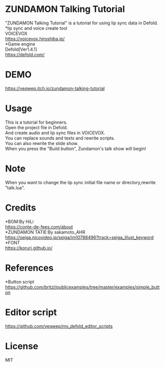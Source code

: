 # ZUNDAMON Talking Tutorial
 "ZUNDAMON Talking Tutorial" is a tutorial for using lip sync data in Defold.  
 *lip sync and voice create tool  
 VOICEVOX  
 https://voicevox.hiroshiba.jp/  
 *Game engine  
 Defold[Ver1.4.1]  
 https://defold.com/  
# DEMO
 https://yeqwep.itch.io/zundamon-talking-tutorial  
# Usage
 This is a tutorial for beginners.  
 Open the project file in Defold.  
 And create audio and lip sync files in VOICEVOX.  
 You can replace sounds and texts and rewrite scripts.  
 You can also rewrite the slide show.  
 When you press the "Build button", Zundamon's talk show will begin!  
# Note
 When you want to change the lip sync initial file name or directory,rewrite "talk.lua".  

# Credits
 *BGM:By HiLi  
 https://conte-de-fees.com/about  
 *ZUNDAMON TATIE:By sakamoto_AHR  
 https://seiga.nicovideo.jp/seiga/im10788496?track=seiga_illust_keyword  
 *FONT  
 https://koruri.github.io/  
# References
 *Button script  
 https://github.com/britzl/publicexamples/tree/master/examples/simple_button  
# Editor script
 https://github.com/yeqwep/my_defold_editor_scripts
# License
 MIT
